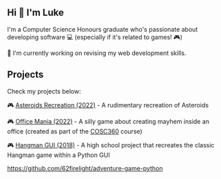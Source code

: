 ## Hi 👋 I'm Luke

I'm a Computer Science Honours graduate who's passionate about developing software 💻 (especially if it's related to games! 🎮)

🤔 I'm currently working on revising my web development skills.

## Projects

Check my projects below:

🎮 [Asteroids Recreation (2022)](https://github.com/62firelight/AsteroidsRecreation) - A rudimentary recreation of Asteroids

🎮 [Office Mania (2022)](https://github.com/62firelight/OfficeMania) - A silly game about creating mayhem inside an office (created as part of the [COSC360](https://cosc360.otago.ac.nz/) course)

🎮 [Hangman GUI (2018)](https://github.com/62firelight/hangman-python) - A high school project that recreates the classic Hangman game within a Python GUI

https://github.com/62firelight/adventure-game-python

<!--
**62firelight/62firelight** is a ✨ _special_ ✨ repository because its `README.md` (this file) appears on your GitHub profile.

Here are some ideas to get you started:

- 🔭 I’m currently working on ...
- 🌱 I’m currently learning ...
- 👯 I’m looking to collaborate on ...
- 🤔 I’m looking for help with ...
- 💬 Ask me about ...
- 📫 How to reach me: ...
- 😄 Pronouns: ...
- ⚡ Fun fact: ...
-->
